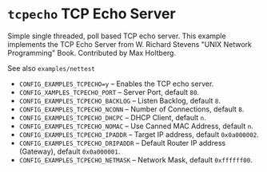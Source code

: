 # `tcpecho` TCP Echo Server

Simple single threaded, poll based TCP echo server. This example
implements the TCP Echo Server from W. Richard Stevens "UNIX Network
Programming" Book. Contributed by Max Holtberg.

See also `examples/nettest`

  - `CONFIG_EXAMPLES_TCPECHO=y` – Enables the TCP echo server.
  - `CONFIG_XAMPLES_TCPECHO_PORT` – Server Port, default `80`.
  - `CONFIG_EXAMPLES_TCPECHO_BACKLOG` – Listen Backlog, default `8`.
  - `CONFIG_EXAMPLES_TCPECHO_NCONN` – Number of Connections, default
    `8`.
  - `CONFIG_EXAMPLES_TCPECHO_DHCPC` – DHCP Client, default `n`.
  - `CONFIG_EXAMPLES_TCPECHO_NOMAC` – Use Canned MAC Address, default
    `n`.
  - `CONFIG_EXAMPLES_TCPECHO_IPADDR` – Target IP address, default
    `0x0a000002`.
  - `CONFIG_EXAMPLES_TCPECHO_DRIPADDR` – Default Router IP address
    (Gateway), default `0x0a000001`.
  - `CONFIG_EXAMPLES_TCPECHO_NETMASK` – Network Mask, default
    `0xffffff00`.
